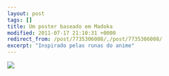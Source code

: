 ```yaml
---
layout: post
tags: []
title: Um poster baseado em Madoka
modified: 2011-07-17 21:10:31 +0000
redirect_from: /post/7735306008/,/post/7735306008/
excerpt: "Inspirado pelas runas do anime"
---
```


![](http://36.media.tumblr.com/tumblr_lohxhldRPZ1qma17bo1_1280.jpg)

